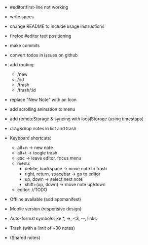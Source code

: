 * #editor:first-line not working

* write specs
* change README to include usage instructions

* firefox #editor text positioning

* make commits
* convert todos in issues on github

* add routing:
  * /new
  * /:id
  * /trash
  * /trash/:id

* replace "New Note" with an Icon

* add scrolling animation to menu

* add remoteStorage & syncing with localStorage (using timestaps)

* drag&drop notes in list and trash
* Keyboard shortcuts:
  * alt+n -> new note
  * alt+t -> toogle trash
  * esc -> leave editor. focus menu
  * menu:
    * delete, backspace -> move note to trash
    * right, return, spacebar -> go to editor
    * up, down -> select next note
    * shift+(up, down) -> move note up/down
  * editor:
    //TODO

* Offline available (add appmanifest)

* Mobile version (responsive design)

* Auto-format symbols like *, ->, <3, --, links

* Trash (with a limit of ~30 notes)

* (Shared notes)